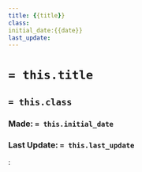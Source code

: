 ```yaml
---
title: {{title}}
class:
initial_date:{{date}}
last_update:
---
```

# `= this.title`
## `= this.class`
### Made: `= this.initial_date`
### Last Update: `= this.last_update`
: